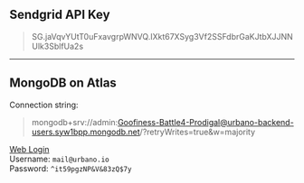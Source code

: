 ## Sendgrid API Key

> 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

---

## MongoDB on Atlas
Connection string: 

> mongodb+srv://admin:Goofiness-Battle4-Prodigal@urbano-backend-users.syw1bpp.mongodb.net/?retryWrites=true&w=majority

[Web Login](https://cloud.mongodb.com/v2/652813be4ab4f40f3379b837#/overview)  
Username: `mail@urbano.io`  
Password: `^it59pgzNP&V&83zQ$7y`
